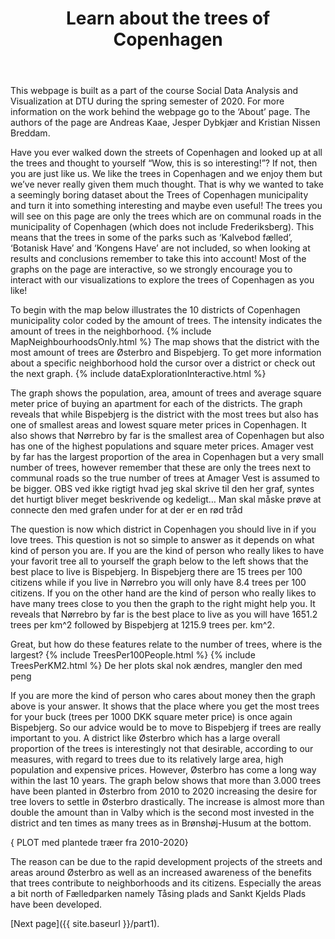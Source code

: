 ﻿---
layout: post
title: Learn about the trees of Copenhagen
---
This webpage is built as a part of the course Social Data Analysis and Visualization at DTU during the spring semester of 2020. For more information on the work behind the webpage go to the ‘About’ page. The authors of the page are Andreas Kaae, Jesper Dybkjær and Kristian Nissen Breddam. 


Have you ever walked down the streets of Copenhagen and looked up at all the trees and thought to yourself “Wow, this is so interesting!”? If not, then you are just like us. We like the trees in Copenhagen and we enjoy them but we’ve never really given them much thought. That is why we wanted to take a seemingly boring dataset about the Trees of Copenhagen municipality and turn it into something interesting and maybe even useful!
The trees you will see on this page are only the trees which are on communal roads in the municipality of Copenhagen (which does not include Frederiksberg). This means that the trees in some of the parks such as ‘Kalvebod fælled’, ‘Botanisk Have’ and ‘Kongens Have’ are not included, so when looking at results and conclusions remember to take this into account! Most of the graphs on the page are interactive, so we strongly encourage you to interact with our visualizations to explore the trees of Copenhagen as you like!

To begin with the map below illustrates the 10 districts of Copenhagen municipality color coded by the amount of trees. The intensity indicates the amount of trees in the neighborhood. 
{% include MapNeighbourhoodsOnly.html %}
The map shows that the district with the most amount of trees are Østerbro and Bispebjerg. To get more information about a specific neighborhood hold the cursor over a district or check out the next graph. 
{% include dataExplorationInteractive.html %}

The graph shows the population, area, amount of trees and average square meter price of buying an apartment for each of the districts. The graph reveals that while Bispebjerg is the district with the most trees but also has one of smallest areas and lowest square meter prices in Copenhagen. It also shows that Nørrebro by far is the smallest area of Copenhagen but also has one of the highest populations and square meter prices. Amager vest by far has the largest proportion of the area in Copenhagen but a very small number of trees, however remember that these are only the trees next to communal roads so the true number of trees at Amager Vest is assumed to be bigger. OBS ved ikke rigtigt hvad jeg skal skrive til den her graf, syntes det hurtigt bliver meget beskrivende og kedeligt… Man skal måske prøve at connecte den med grafen under for at der er en rød tråd

The question is now which district in Copenhagen you should live in if you love trees. This question is not so simple to answer as it depends on what kind of person you are. If you are the kind of person who really likes to have your favorit tree all to yourself the graph below to the left shows that the best place to live is Bispebjerg. In Bispebjerg there are 15 trees per 100 citizens while if you live in Nørrebro you will only have 8.4 trees per 100 citizens. If you on the other hand are the kind of person who really likes to have many trees close to you then the graph to the right might help you. It reveals that Nørrebro by far is the best place to live as you will have 1651.2 trees per km^2 followed by Bispebjerg at 1215.9 trees per. km^2. 
 
Great, but how do these features relate to the number of trees, where is the largest?
{% include TreesPer100People.html %}
{% include TreesPerKM2.html %}
De her plots skal nok ændres, mangler den med peng

If you are more the kind of person who cares about money then the graph above is your answer. It shows that the place where you get the most trees for your buck (trees per 1000 DKK square meter price) is once again Bispebjerg. So our advice would be to move to Bispebjerg if trees are really important to you. A district like Østerbro which has a large overall proportion of the trees is interestingly not that desirable, according to our measures, with regard to trees due to its relatively large area, high population and expensive prices. However, Østerbro has come a long way within the last 10 years. The graph below shows that more than 3.000 trees have been planted in Østerbro from 2010 to 2020 increasing the desire for tree lovers to settle in Østerbro drastically. The increase is almost more than double the amount than in Valby which is the second most invested in the district and ten times as many trees as in Brønshøj-Husum at the bottom. 

{ PLOT med plantede træer fra 2010-2020}

The reason can be due to the rapid development projects of the streets and areas around Østerbro as well as an increased awareness of the benefits that trees contribute to neighborhoods and its citizens. Especially the areas a bit north of Fælledparken namely Tåsing plads and Sankt Kjelds Plads have been developed. 


[Next page]({{ site.baseurl }}/part1).